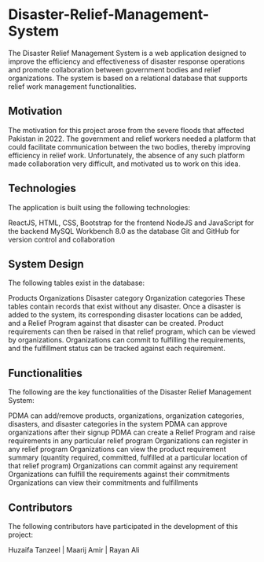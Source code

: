 # Disaster-Relief-Management-System

The Disaster Relief Management System is a web application designed to improve the efficiency and effectiveness of disaster response operations and promote collaboration between government bodies and relief organizations. The system is based on a relational database that supports relief work management functionalities.

## Motivation
The motivation for this project arose from the severe floods that affected Pakistan in 2022. The government and relief workers needed a platform that could facilitate communication between the two bodies, thereby improving efficiency in relief work. Unfortunately, the absence of any such platform made collaboration very difficult, and motivated us to work on this idea.

## Technologies
The application is built using the following technologies:

ReactJS, HTML, CSS, Bootstrap for the frontend
NodeJS and JavaScript for the backend
MySQL Workbench 8.0 as the database
Git and GitHub for version control and collaboration

## System Design
The following tables exist in the database:

Products
Organizations
Disaster category
Organization categories
These tables contain records that exist without any disaster. Once a disaster is added to the system, its corresponding disaster locations can be added, and a Relief Program against that disaster can be created. Product requirements can then be raised in that relief program, which can be viewed by organizations. Organizations can commit to fulfilling the requirements, and the fulfillment status can be tracked against each requirement.

## Functionalities
The following are the key functionalities of the Disaster Relief Management System:

PDMA can add/remove products, organizations, organization categories, disasters, and disaster categories in the system
PDMA can approve organizations after their signup
PDMA can create a Relief Program and raise requirements in any particular relief program
Organizations can register in any relief program
Organizations can view the product requirement summary (quantity required, committed, fulfilled at a particular location of that relief program)
Organizations can commit against any requirement
Organizations can fulfill the requirements against their commitments
Organizations can view their commitments and fulfillments

## Contributors
The following contributors have participated in the development of this project:

Huzaifa Tanzeel | 
Maarij Amir | 
Rayan Ali 
